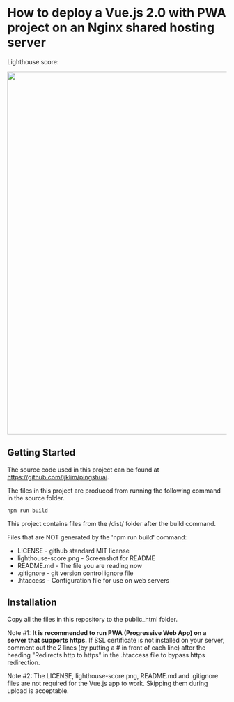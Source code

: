 # How to deploy a Vue.js 2.0 with PWA project on an Nginx shared hosting server

Lighthouse score:

<p align="center">
  <img src="https://github.com/ijklim/deploy_vue_shared_hosting/blob/master/lighthouse-score.png" width="832px">
</p>


## Getting Started

The source code used in this project can be found at https://github.com/ijklim/pingshuai.

The files in this project are produced from running the following command in the source folder.

```
npm run build
```

This project contains files from the /dist/ folder after the build command.

Files that are NOT generated by the 'npm run build' command:
* LICENSE - github standard MIT license
* lighthouse-score.png - Screenshot for README
* README.md - The file you are reading now
* .gitignore - git version control ignore file
* .htaccess - Configuration file for use on web servers


## Installation

Copy all the files in this repository to the public_html folder.

Note #1: **It is recommended to run PWA (Progressive Web App) on a server that supports https.** If SSL certificate is not installed on your server, comment out the 2 lines (by putting a # in front of each line) after the heading "Redirects http to https" in the .htaccess file to bypass https redirection.

Note #2: The LICENSE, lighthouse-score.png, README.md and .gitignore files are not required for the Vue.js app to work. Skipping them during upload is acceptable.